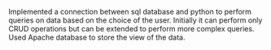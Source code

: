 Implemented a connection between sql database and python to perform queries on data based on the choice of the user. Initially it can perform only CRUD operations but can be extended to perform more complex queries.
Used Apache database to store the view of the data.
